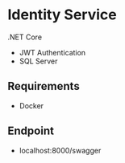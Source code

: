 # Identity Service
.NET Core

- JWT Authentication
- SQL Server

## Requirements
- Docker

## Endpoint
- localhost:8000/swagger
